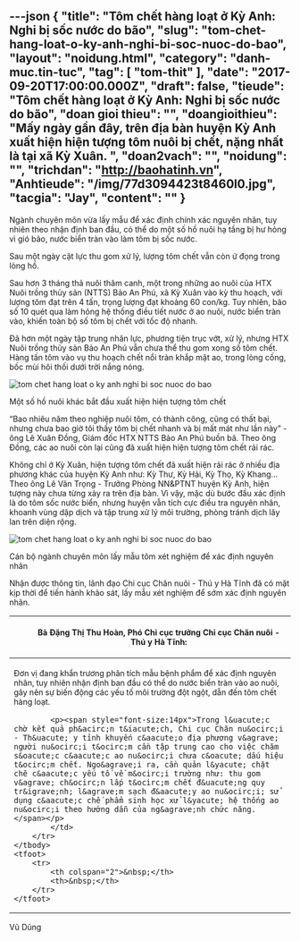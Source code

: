 ---json
{
    "title": "Tôm chết hàng loạt ở Kỳ Anh: Nghi bị sốc nước do bão",
    "slug": "tom-chet-hang-loat-o-ky-anh-nghi-bi-soc-nuoc-do-bao",
    "layout": "noidung.html",
    "category": "danh-muc.tin-tuc",
    "tag": [
        "tom-thit"
    ],
    "date": "2017-09-20T17:00:00.000Z",
    "draft": false,
    "tieude": "Tôm chết hàng loạt ở Kỳ Anh: Nghi bị sốc nước do bão",
    "doan gioi thieu": "",
    "doangioithieu": "Mấy ngày gần đây, trên địa bàn huyện Kỳ Anh xuất hiện hiện tượng tôm nuôi bị chết, nặng nhất là tại xã Kỳ Xuân. ",
    "doan2vach": "",
    "noidung": "",
    "trichdan": "http://baohatinh.vn",
    "Anhtieude": "/img/77d3094423t8460l0.jpg",
    "tacgia": "Jay",
    "__content__": ""
}
---
<p><span style="font-size:14px">Ng&agrave;nh chuy&ecirc;n m&ocirc;n vừa lấy mẫu để x&aacute;c định ch&iacute;nh x&aacute;c nguy&ecirc;n nh&acirc;n, tuy nhi&ecirc;n theo nhận định ban đầu, c&oacute; thể do một số hồ nu&ocirc;i hạ tầng bị hư hỏng v&igrave; gi&oacute; b&atilde;o, nước biển tr&agrave;n v&agrave;o l&agrave;m t&ocirc;m bị sốc nước.</span></p>

<p><span style="font-size:14px">Sau một ng&agrave;y cật lực thu gom xử l&yacute;, lượng t&ocirc;m chết vẫn c&ograve;n ứ đọng trong l&ograve;ng hồ.</span></p>

<p><span style="font-size:14px">Sau hơn 3 th&aacute;ng thả nu&ocirc;i th&acirc;m canh, một trong những ao nu&ocirc;i của HTX Nu&ocirc;i trồng thủy sản (NTTS) Bảo An Ph&uacute;, x&atilde; Kỳ Xu&acirc;n v&agrave;o kỳ thu hoạch, với lượng t&ocirc;m đạt tr&ecirc;n 4 tấn, trọng lượng đạt khoảng 60 con/kg. Tuy nhi&ecirc;n, b&atilde;o số 10 qu&eacute;t qua l&agrave;m hỏng hệ thống điều tiết nước ở ao nu&ocirc;i, nước biển tr&agrave;n v&agrave;o, khiến to&agrave;n bộ số t&ocirc;m bị chết với tốc độ nhanh.</span></p>

<p><span style="font-size:14px">Đ&atilde; hơn một ng&agrave;y tập trung nh&acirc;n lực, phương tiện trục vớt, xử l&yacute;, nhưng HTX Nu&ocirc;i trồng thủy sản Bảo An Ph&uacute; vẫn chưa thể thu gom xong số t&ocirc;m chết. H&agrave;ng tấn t&ocirc;m v&agrave;o vụ thu hoạch chết nổi tr&agrave;n khắp mặt ao, trong l&ograve;ng cống, bốc m&ugrave;i h&ocirc;i thối dưới trời nắng n&oacute;ng.</span></p>

<p><span style="font-size:14px"><img alt="tom chet hang loat o ky anh nghi bi soc nuoc do bao" src="http://i.baohatinh.vn/news/1738/77d3094423t8860l1.jpg" /></span></p>

<p><span style="font-size:14px">Một số hồ nu&ocirc;i kh&aacute;c bắt đầu xuất hiện hiện tượng t&ocirc;m chết</span></p>

<p><span style="font-size:14px">&ldquo;Bao nhi&ecirc;u năm theo nghiệp nu&ocirc;i t&ocirc;m, c&oacute; th&agrave;nh c&ocirc;ng, cũng c&oacute; thất bại, nhưng chưa bao giờ t&ocirc;i thấy t&ocirc;m bị chết nhanh v&agrave; bị mất m&aacute;t như lần n&agrave;y&rdquo; - &ocirc;ng L&ecirc; Xu&acirc;n Đồng, Gi&aacute;m đốc HTX NTTS Bảo An Ph&uacute; buồn b&atilde;. Theo &ocirc;ng Đồng, c&aacute;c ao nu&ocirc;i c&ograve;n lại cũng đ&atilde; xuất hiện hiện tượng t&ocirc;m chết rải r&aacute;c.</span></p>

<p><span style="font-size:14px">Kh&ocirc;ng chỉ ở Kỳ Xu&acirc;n, hiện tượng t&ocirc;m chết đ&atilde; xuất hiện rải r&aacute;c ở nhiều địa phương kh&aacute;c của huyện Kỳ Anh như: Kỳ Thư, Kỳ Hải, Kỳ Thọ, Kỳ Khang&hellip; Theo &ocirc;ng L&ecirc; Văn Trọng - Trưởng Ph&ograve;ng NN&amp;PTNT huyện Kỳ Anh, hiện tượng n&agrave;y chưa từng xảy ra tr&ecirc;n địa b&agrave;n. V&igrave; vậy, mặc d&ugrave; bước đầu x&aacute;c định l&agrave; do t&ocirc;m sốc nước biển, nhưng huyện vẫn t&iacute;ch cực điều tra nguy&ecirc;n nh&acirc;n, khoanh v&ugrave;ng dập dịch v&agrave; tập trung xử l&yacute; m&ocirc;i trường, ph&ograve;ng tr&aacute;nh dịch l&acirc;y lan tr&ecirc;n diện rộng.</span></p>

<p><span style="font-size:14px"><img alt="tom chet hang loat o ky anh nghi bi soc nuoc do bao" src="http://i.baohatinh.vn/news/1738/77d3094423t6784l2.jpg" /></span></p>

<p><span style="font-size:14px">C&aacute;n bộ ng&agrave;nh chuy&ecirc;n m&ocirc;n lấy mẫu t&ocirc;m x&eacute;t nghiệm để x&aacute;c định nguy&ecirc;n nh&acirc;n</span></p>

<p><span style="font-size:14px">Nhận được th&ocirc;ng tin, l&atilde;nh đạo Chi cục Chăn nu&ocirc;i - Th&uacute; y H&agrave; Tĩnh đ&atilde; c&oacute; mặt kịp thời để tiến h&agrave;nh khảo s&aacute;t, lấy mẫu x&eacute;t nghiệm để sớm x&aacute;c định nguy&ecirc;n nh&acirc;n.</span></p>

<table>
	<thead>
		<tr>
			<th>&nbsp;</th>
			<th colspan="2">
			<p><span style="font-size:14px">B&agrave; Đặng Thị Thu Ho&agrave;n, Ph&oacute; Chi cục trưởng Chi cục Chăn nu&ocirc;i - Th&uacute; y H&agrave; Tĩnh:</span></p>
			</th>
		</tr>
	</thead>
	<tbody>
		<tr>
			<td colspan="3">
			<p><span style="font-size:14px">Đơn vị đang khẩn trương ph&acirc;n t&iacute;ch mẫu bệnh phẩm để x&aacute;c định nguy&ecirc;n nh&acirc;n, tuy nhi&ecirc;n nhận định ban đầu c&oacute; thể do nước biển tr&agrave;n v&agrave;o ao nu&ocirc;i, g&acirc;y n&ecirc;n sự biến động c&aacute;c yếu tố m&ocirc;i trường đột ngột, dẫn đến t&ocirc;m chết h&agrave;ng loạt.</span></p>

			<p><span style="font-size:14px">Trong l&uacute;c chờ kết quả ph&acirc;n t&iacute;ch, Chi cục Chăn nu&ocirc;i - Th&uacute; y tỉnh khuyến c&aacute;o địa phương v&agrave; người nu&ocirc;i t&ocirc;m cần tập trung cao cho việc chăm s&oacute;c c&aacute;c ao nu&ocirc;i chưa c&oacute; dấu hiệu t&ocirc;m chết. Ngo&agrave;i ra, cần quản l&yacute; chặt chẽ c&aacute;c yếu tố về m&ocirc;i trường như: thu gom v&agrave; ch&ocirc;n lấp t&ocirc;m chết đ&uacute;ng quy tr&igrave;nh; l&agrave;m sạch đ&aacute;y ao nu&ocirc;i; sử dụng c&aacute;c chế phẩm sinh học xử l&yacute; hệ thống ao nu&ocirc;i theo hướng dẫn của ng&agrave;nh chức năng.</span></p>
			</td>
		</tr>
	</tbody>
	<tfoot>
		<tr>
			<th colspan="2">&nbsp;</th>
			<th>&nbsp;</th>
		</tr>
	</tfoot>
</table>

<p><span style="font-size:14px">Vũ Dũng</span></p>
